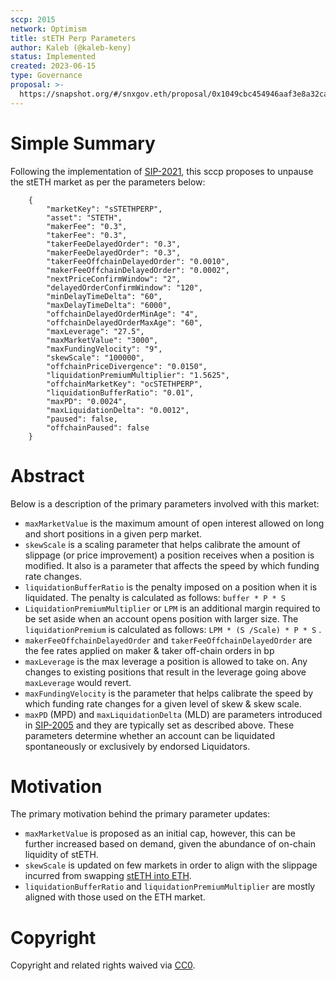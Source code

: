 ```yaml
---
sccp: 2015
network: Optimism
title: stETH Perp Parameters
author: Kaleb (@kaleb-keny)
status: Implemented
created: 2023-06-15
type: Governance
proposal: >-
  https://snapshot.org/#/snxgov.eth/proposal/0x1049cbc454946aaf3e8a32caff4210b91119ba04651e9b33e7b7c4b6231114c1
---
```


# Simple Summary

Following the implementation of [SIP-2021](https://sips.synthetix.io/sips/sip-2021/), this sccp proposes to unpause the stETH market as per the parameters below:

```
	{
		"marketKey": "sSTETHPERP",
		"asset": "STETH",
		"makerFee": "0.3",
		"takerFee": "0.3",
		"takerFeeDelayedOrder": "0.3",
		"makerFeeDelayedOrder": "0.3",
		"takerFeeOffchainDelayedOrder": "0.0010",
		"makerFeeOffchainDelayedOrder": "0.0002",
		"nextPriceConfirmWindow": "2",
		"delayedOrderConfirmWindow": "120",
		"minDelayTimeDelta": "60",
		"maxDelayTimeDelta": "6000",
		"offchainDelayedOrderMinAge": "4",
		"offchainDelayedOrderMaxAge": "60",
		"maxLeverage": "27.5",
		"maxMarketValue": "3000",
		"maxFundingVelocity": "9",
		"skewScale": "100000",
		"offchainPriceDivergence": "0.0150",
		"liquidationPremiumMultiplier": "1.5625",
		"offchainMarketKey": "ocSTETHPERP",
		"liquidationBufferRatio": "0.01",
		"maxPD": "0.0024",
		"maxLiquidationDelta": "0.0012",
		"paused": false,
		"offchainPaused": false
	}
```

# Abstract

Below is a description of the primary parameters involved with this market:
- `maxMarketValue` is the maximum amount of open interest allowed on long and short positions in a given perp market.
- `skewScale` is a scaling parameter that helps calibrate the amount of slippage (or price improvement) a position receives when a position is modified. It also is a parameter that affects the speed by which funding rate changes.
- `liquidationBufferRatio` is the penalty imposed on a position when it is liquidated. The penalty is calculated as follows: `buffer * P * S`
- `LiquidationPremiumMultiplier` or `LPM` is an additional margin required to be set aside when an account opens position with larger size. The `liquidationPremium` is calculated as follows: `LPM * (S /Scale) * P * S` .
- `makerFeeOffchainDelayedOrder` and `takerFeeOffchainDelayedOrder` are the fee rates applied on maker & taker off-chain orders in bp
- `maxLeverage` is the max leverage a position is allowed to take on. Any changes to existing positions that result in the leverage going above `maxLeverage` would revert.
- `maxFundingVelocity` is the parameter that helps calibrate the speed by which funding rate changes for a given level of skew & skew scale.
- `maxPD` (MPD) and `maxLiquidationDelta` (MLD) are parameters introduced  in [SIP-2005](https://sips.synthetix.io/sips/sip-2005/) and they are typically set as described above. These parameters determine whether an account can be liquidated spontaneously or exclusively by endorsed Liquidators.


# Motivation

The primary motivation behind the primary parameter updates:
- `maxMarketValue` is proposed as an initial cap, however, this can be further increased based on demand, given the abundance of on-chain liquidity of stETH.
- `skewScale` is updated on few markets in order to align with the slippage incurred from swapping [stETH into ETH](https://curve.fi/#/ethereum/pools/steth/swap).
- `liquidationBufferRatio` and `liquidationPremiumMultiplier` are mostly aligned with those used on the ETH market.

# Copyright

Copyright and related rights waived via [CC0](https://creativecommons.org/publicdomain/zero/1.0/).
